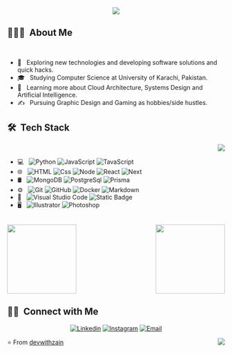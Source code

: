 <h1 align="center">
    <img src="https://readme-typing-svg.herokuapp.com/?font=Righteous&size=35&center=true&vCenter=true&width=500&height=70&duration=4000&lines=Hi+There!+👋;+I'm+Hammad+Fareed!;" /> 
</h1>

<h2> 👨🏻‍💻 &nbsp;About Me </h2>

<br/>


  - 🤔 &nbsp; Exploring new technologies and developing software solutions and quick hacks.
  - 🎓 &nbsp; Studying Computer Science at University of Karachi, Pakistan.
  - 🌱 &nbsp; Learning more about Cloud Architecture, Systems Design and Artificial Intelligence.
  - ✍️ &nbsp; Pursuing Graphic Design and Gaming as hobbies/side hustles.

<h2> 🛠 &nbsp;Tech Stack</h2>

<p><img align="right" src="https://user-images.githubusercontent.com/48678280/88862734-4903af80-d201-11ea-968b-9c939d88a37c.gif"/></p>

<br/>
  
- 💻 &nbsp;
  ![Python](https://img.shields.io/badge/Python-%233E3E3E?style=for-the-badge&logo=python)
  ![JavaScript](https://img.shields.io/badge/-JavaScript-333333?style=for-the-badge&logo=javascript)
  ![TavaScript](https://img.shields.io/badge/TypeScript-%233E3E3E?style=for-the-badge&logo=typescript)
- 🌐 &nbsp;
  ![HTML](https://img.shields.io/badge/-HTML-333333?style=for-the-badge&logo=HTML5)
  ![Css](https://img.shields.io/badge/-css-3?style=for-the-badge&logo=css3&logoColor=%23264de4&color=%23333333)
  ![Node](https://img.shields.io/badge/-Node-333333?style=for-the-badge&logo=node.js)
  ![React](https://img.shields.io/badge/-React-333333?style=for-the-badge&logo=react)
  ![Next](https://img.shields.io/badge/-Next-js?style=for-the-badge&logo=nextdotjs&logoColor=%2ffffff&color=333333)
- 🛢 &nbsp;
  ![MongoDB](https://img.shields.io/badge/-MongoDB-333333?style=for-the-badge&logo=mongodb)
  ![PostgreSql](https://img.shields.io/badge/-Postgre-Sql%20?style=for-the-badge&logo=postgresql&logoColor=%23ffffff&color=333333)
  ![Prisma](https://img.shields.io/badge/-Prisma-Sql?style=for-the-badge&logo=prisma&logoColor=%23ffffff&color=333333)
- ⚙️ &nbsp;
  ![Git](https://img.shields.io/badge/-Git-333333?style=for-the-badge&logo=git)
  ![GitHub](https://img.shields.io/badge/-GitHub-333333?style=for-the-badge&logo=github)
  ![Docker](https://img.shields.io/badge/-Docker-Sql?style=for-the-badge&logo=docker&logoColor=%23ffffff&color=333333)
  ![Markdown](https://img.shields.io/badge/-Markdown-333333?style=for-the-badge&logo=markdown)
- 🔧 &nbsp;
  ![Visual Studio Code](https://img.shields.io/badge/-Visual%20Studio%20Code-333333?style=for-the-badge&logo=visual-studio-code&logoColor=007ACC)
  ![Static Badge](https://img.shields.io/badge/PyCharm-%233E3E3E?style=for-the-badge&logo=pycharm)
- 🖥 &nbsp;
  ![Illustrator](https://img.shields.io/badge/-Illustrator-333333?style=for-the-badge&logo=adobe-illustrator)
  ![Photoshop](https://img.shields.io/badge/-Photoshop-333333?style=for-the-badge&logo=adobe-photoshop)
<br />

<a href="https://github.com/devwithhammads">
  <img height="160px" src="https://github-readme-stats.vercel.app/api?username=devwithhammads&theme=dark&show_icons=true&hide_border=true&count_private=true" />
  <img height="160px" align="right" src="https://github-readme-streak-stats.herokuapp.com/?user=devwithhammads&theme=dark&hide_border=true" />
</a>

<br/>

<h2> 🤝🏻 &nbsp;Connect with Me </h2>

<p align="center">
<a href="https://www.linkedin.com/in/devwithhammads/"><img alt="Linkedin" src="https://img.shields.io/badge/Linkedin-HammadFareed-blue?style=for-the-badge&logo=linkedin"></a>
<a href="https://www.instagram.com/devwithzain/"><img alt="Instagram" src="https://img.shields.io/badge/Instagram-HammadFareed-blue?style=for-the-badge&logo=instagram"></a>
<a href="mailto:devwithhammad@gmail.com"><img alt="Email" src="https://img.shields.io/badge/Email-devwithhammad@gmail.com-blue?style=for-the-badge&logo=gmail"></a>
</p>

⭐️ From [devwithzain](https://github.com/devwithhammads)
<img align="right" src="https://visitcount.itsvg.in/api?id=devwithhammads&label=Profile%20Views&color=12&icon=0&pretty=true(https://visitcount.itsvg.in)" />
